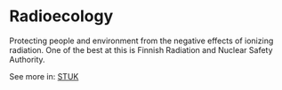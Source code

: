 <script src="//api.glia.com/salemove_integration.js"></script>

<style>
  .footer {
    padding-top: 20px;
    padding-bottom: 30px;
    margin-top: 40px;
    font-size: 13px;
    color: #aaa;
    background: transparent url(../images/hr.png) 0 0 no-repeat;
  }
 </style>

# Radioecology

Protecting people and environment from the negative effects of ionizing radiation. One of the best at this is Finnish Radiation and Nuclear Safety Authority.

See more in: <a href="https://www.stuk.fi/web/en/frontpage" target="_blank">STUK</a>

<footer>
</footer>
